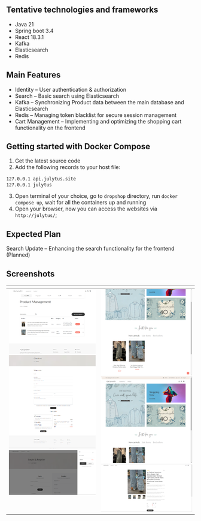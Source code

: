 ## Tentative technologies and frameworks

- Java 21
- Spring boot 3.4
- React 18.3.1
- Kafka
- Elasticsearch
- Redis


## Main Features
- Identity – User authentication & authorization
- Search – Basic search using Elasticsearch
- Kafka – Synchronizing Product data between the main database and Elasticsearch
- Redis – Managing token blacklist for secure session management
- Cart Management – Implementing and optimizing the shopping cart functionality on the frontend

## Getting started with Docker Compose
1. Get the latest source code
2. Add the following records to your host file:
```
127.0.0.1 api.julytus.site
127.0.0.1 julytus
```
3. Open terminal of your choice, go to `dropshop` directory, run `docker compose up`, wait for all the containers up and running
4. Open your browser, now you can access the websites via `http://julytus/`;

## Expected Plan
Search Update – Enhancing the search functionality for the frontend (Planned)


## Screenshots

<table>
    <thead>
        <tr>
            <th></th>    
            <th></th>
        </tr>
    </thead>
    <tbody>
        <tr valign="top">
            <td>
                <img src="screenshots/productmanage.png"/>
                <img src="screenshots/checkout.png"/>
                <img src="screenshots/another.png"/>
            </td>
            <td>
                <img src="screenshots/home1.png"/>
                <img src="screenshots/home2.png"/>
                <img src="screenshots/product-detail.png"/>
            </td>
        </tr>
    </tbody>
</table>